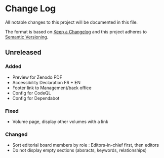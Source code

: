 # Change Log

All notable changes to this project will be documented in this file.

The format is based on [Keep a Changelog](https://keepachangelog.com/en/1.0.0/)
and this project adheres to [Semantic Versioning](https://semver.org/spec/v2.0.0.html).


## Unreleased

### Added
- Preview for Zenodo PDF
- Accessibility Declaration FR + EN
- Footer link to Management/back office
- Config for CodeQL
- Config for Dependabot

### Fixed
- Volume page, display other volumes with a link

### Changed
- Sort editorial board members by role : Editors-in-chief first, then editors
- Do not display empty sections (absracts, keywords, relationships) 


<!-- 

### Deprecated
### Removed
### Security
-->

